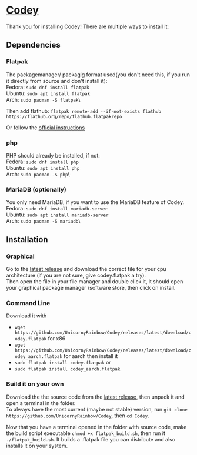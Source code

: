# [Codey](https://unicornyrainbow.github.io/Codey)

Thank you for installing Codey! There are multiple ways to install it:

## Dependencies

### Flatpak
The packagemanager/ packagig format used(you don't need this, if you run it directly from source and don't install it):\
Fedora: `sudo dnf install flatpak`\
Ubuntu: `sudo apt install flatpak`\
Arch: `sudo pacman -S flatpak`\

Then add flathub: `flatpak remote-add --if-not-exists flathub https://flathub.org/repo/flathub.flatpakrepo`

Or follow the [official instructions](https://www.flatpak.org/setup/)

### php
PHP should already be installed, if not:\
Fedora: `sudo dnf install php`\
Ubuntu: `sudo apt install php`\
Arch: `sudo pacman -S php`\

### MariaDB (optionally)
You only need MariaDB, if you want to use the MariaDB feature of Codey.\
Fedora: `sudo dnf install mariadb-server`\
Ubuntu: `sudo apt install mariadb-server`\
Arch: `sudo pacman -S mariadb`\

## Installation

### Graphical
Go to the [latest release](https://github.com/UnicornyRainbow/Codey/releases/latest) and download the correct file for your cpu architecture (if you are not sure, give codey.flatpak a try).\
Then open the file in your file manager and double click it, it should open your graphical package manager /software store, then click on install.

### Command Line
Download it with
* `wget https://github.com/UnicornyRainbow/Codey/releases/latest/download/codey.flatpak` for x86
* `wget https://github.com/UnicornyRainbow/Codey/releases/latest/download/codey_aarch.flatpak` for aarch
then install it
* `sudo flatpak install codey.flatpak` or
* `sudo flatpak install codey_aarch.flatpak`

### Build it on your own
Download the the source code from the [latest release](https://github.com/UnicornyRainbow/Codey/releases/latest), then unpack it and open a terminal in the folder.\
To always have the most current (maybe not stable) version, run `git clone https://github.com/UnicornyRainbow/Codey`, then `cd Codey`.

Now that you have a terminal opened in the folder with source code, make the build script executable `chmod +x flatpak_build.sh`, then run it `./flatpak_build.sh`.
It builds a .flatpak file you can distribute and also installs it on your system.
